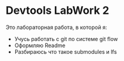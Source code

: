 # Devtools LabWork 2

Это лабораторная работа, в которой я:

+ Учусь работать с git по системе git flow
+ Оформляю Readme
+ Разбираюсь что такое submodules и lfs
